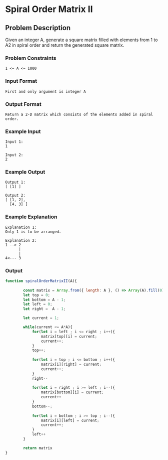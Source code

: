 # Spiral Order Matrix II

## Problem Description
Given an integer A, generate a square matrix filled with elements from 1 to A2 in spiral order and return the generated square matrix.

### Problem Constraints
````
1 <= A <= 1000
````

### Input Format
````
First and only argument is integer A
````

### Output Format
````
Return a 2-D matrix which consists of the elements added in spiral order.
````

### Example Input
````
Input 1:
1

Input 2:
2
````

### Example Output
````
Output 1:
[ [1] ]

Output 2:
[ [1, 2], 
  [4, 3] ]
````

### Example Explanation
````
Explanation 1:
Only 1 is to be arranged.

Explanation 2:
1 --> 2
      |
      |
4<--- 3
````

### Output

``` javascript showLineNumbers copy filename="JavaScript"
function spiralOrderMatrixII(A){
        
        const matrix = Array.from({ length: A }, () => Array(A).fill(0));
        let top = 0;
        let bottom = A - 1;
        let left = 0;
        let right =  A - 1;

        let current = 1;

        while(current <= A*A){
            for(let i = left ; i <= right ; i++){
                matrix[top][i] = current;
                current++;
            }
            top++;
            
            for(let i = top ; i <= bottom ; i++){
                matrix[i][right] = current;
                current++;
            }
            right--
            
            for(let i = right ; i >= left ; i--){
                matrix[bottom][i] = current;
                current++
            }
            bottom--;
            
            for(let i = bottom ; i >= top ; i--){
                matrix[i][left] = current;
                current++;
            }
            left++
        }

        return matrix
}
```